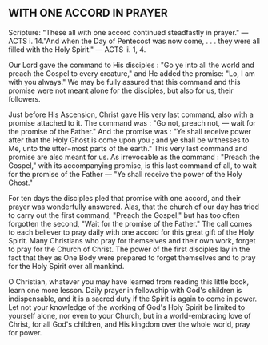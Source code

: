 ## WITH ONE ACCORD IN PRAYER ##

Scripture: "These all with one accord continued steadfastly in prayer." — ACTS i. 14."And when the Day of Pentecost was now come, . . . they were all filled with the Holy Spirit." — ACTS ii. 1, 4.



Our Lord gave the command to His disciples : "Go ye into all the world and preach the Gospel to every creature," and He added the promise: "Lo, I am with you always." We may be fully assured that this command and this promise were not meant alone for the disciples, but also for us, their followers.



Just before His Ascension, Christ gave His very last command, also with a promise attached to it. The command was : "Go not, preach not, — wait for the promise of the Father." And the promise was : "Ye shall receive power after that the Holy Ghost is come upon you ; and ye shall be witnesses to Me, unto the utter¬most parts of the earth." This very last command and promise are also meant for us. As irrevocable as the command : "Preach the Gospel," with its accompanying promise, is this last command of all, to wait for the promise of the Father — "Ye shall receive the power of the Holy Ghost."

For ten days the disciples pled that promise with one accord, and their prayer was wonderfully answered. Alas, that the church of our day has tried to carry out the first command, "Preach the Gospel," but has too often forgotten the second, "Wait for the promise of the Father." The call comes to each believer to pray daily with one accord for this great gift of the Holy Spirit. Many Christians who pray for themselves and their own work, forget to pray for the Church of Christ. The power of the first disciples lay in the fact that they as One Body were prepared to forget themselves and to pray for the Holy Spirit over all mankind.



O Christian, whatever you may have learned from reading this little book, learn one more lesson. Daily prayer in fellowship with God's children is indispensable, and it is a sacred duty if the Spirit is again to come in power. Let not your knowledge of the working of God's Holy Spirit be limited to yourself alone, nor even to your Church, but in a world-embracing love of Christ, for all God's children, and His kingdom over the whole world, pray for power.

